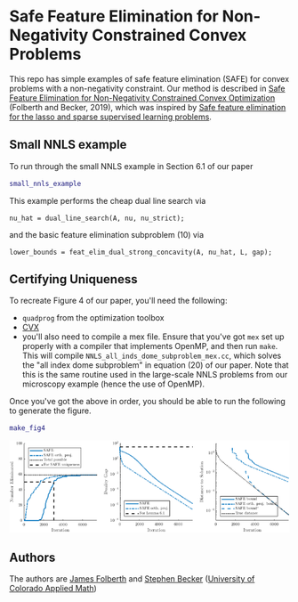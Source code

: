 # Safe Feature Elimination for Non-Negativity Constrained Convex Problems
This repo has simple examples of safe feature elimination (SAFE) for convex problems with a non-negativity constraint.
Our method is described in [Safe Feature Elimination for Non-Negativity Constrained Convex Optimization](https://arxiv.org/abs/1907.10831) (Folberth and Becker, 2019), which was inspired by [Safe feature elimination for the lasso and sparse supervised learning problems](https://arxiv.org/abs/1009.4219).

## Small NNLS example
To run through the small NNLS example in Section 6.1 of our paper
```matlab
small_nnls_example
```

This example performs the cheap dual line search via
```
nu_hat = dual_line_search(A, nu, nu_strict);
```

and the basic feature elimination subproblem (10) via
```
lower_bounds = feat_elim_dual_strong_concavity(A, nu_hat, L, gap);
```

## Certifying Uniqueness
To recreate Figure 4 of our paper, you'll need the following:
 * `quadprog` from the optimization toolbox
 * [CVX](http://cvxr.com/cvx/)
 * you'll also need to compile a mex file.
   Ensure that you've got `mex` set up properly with a compiler that implements OpenMP, and then run `make`.
   This will compile `NNLS_all_inds_dome_subproblem_mex.cc`, which solves the "all index dome subproblem" in equation (20) of our paper.
   Note that this is the same routine used in the large-scale NNLS problems from our microscopy example (hence the use of OpenMP).

Once you've got the above in order, you should be able to run the following to generate the figure.
```matlab
make_fig4
```

![](fig4.png)

## Authors
The authors are [James Folberth](https://jamesfolberth.org) and [Stephen Becker](https://amath.colorado.edu/faculty/becker/) ([University of Colorado Applied Math](https://www.colorado.edu/amath/))
